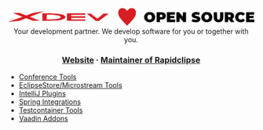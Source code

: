 <div align="center">
  <img alt="XDEV Logo" src="/profile/xdev-open-source.svg"></img>
  Your development partner. We develop software for you or together with you.
  <h3>
    <a href="https://xdev.software">Website</a>
     · 
    <a href="https://github.com/RapidClipse">Maintainer of Rapidclipse</a>
  </h3>
</div>

<ul>
  <li><a href="https://github.com/xdev-software?q=jcon&sort=stargazers">Conference Tools</a></li>
  <li><a href="https://github.com/xdev-software?q=eclipse-store&sort=stargazers">EclipseStore/Microstream Tools</a></li>
  <li><a href="https://github.com/xdev-software?q=intellij-plugin&sort=stargazers">IntelliJ Plugins</a></li>
  <li><a href="https://github.com/xdev-software?q=spring&sort=stargazers">Spring Integrations</a></li>
  <li><a href="https://github.com/xdev-software?q=testcontainers&sort=stargazers">Testcontainer Tools</a></li>
  <li><a href="https://github.com/xdev-software?q=vaadin&sort=stargazers">Vaadin Addons</a></li>
</ul>
